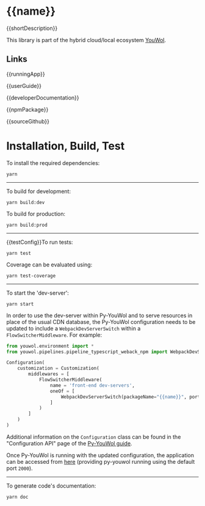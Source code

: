 # {{name}}

{{shortDescription}}

This library is part of the hybrid cloud/local ecosystem
[YouWol](https://platform.youwol.com/applications/@youwol/platform/latest).

## Links

{{runningApp}}

{{userGuide}}

{{developerDocumentation}}

{{npmPackage}}

{{sourceGithub}}

# Installation, Build, Test

To install the required dependencies:

```shell
yarn
```

---

To build for development:

```shell
yarn build:dev
```

To build for production:

```shell
yarn build:prod
```

---

{{testConfig}}To run tests:

```shell
yarn test
```

Coverage can be evaluated using:

```shell
yarn test-coverage
```

---

To start the 'dev-server':
```shell
yarn start
```
In order to use the dev-server within Py-YouWol and to serve resources in place of the usual CDN database, 
the Py-YouWol configuration needs to be updated to include a `WebpackDevServerSwitch` within a 
`FlowSwitcherMiddleware`. For example:

```python
from youwol.environment import *
from youwol.pipelines.pipeline_typescript_weback_npm import WebpackDevServerSwitch

Configuration(
    customization = Customization(
        middlewares = [
            FlowSwitcherMiddleware(
                name = 'front-end dev-servers',
                oneOf = [
                    WebpackDevServerSwitch(packageName="{{name}}", port={{devServer.port}}),
                ]       
            )
        ]
    )
)
```
Additional information on the `Configuration` class can be found in the "Configuration API" page of the 
[Py-YouWol guide](https://l.youwol.com/doc/py-youwol).

Once Py-YouWol is running with the updated configuration,
the application can be accessed from [here](http://localhost:2000/applications/{{name}}/latest) (providing py-youwol
running using the default port `2000`).

---

To generate code's documentation:

```shell
yarn doc
```
